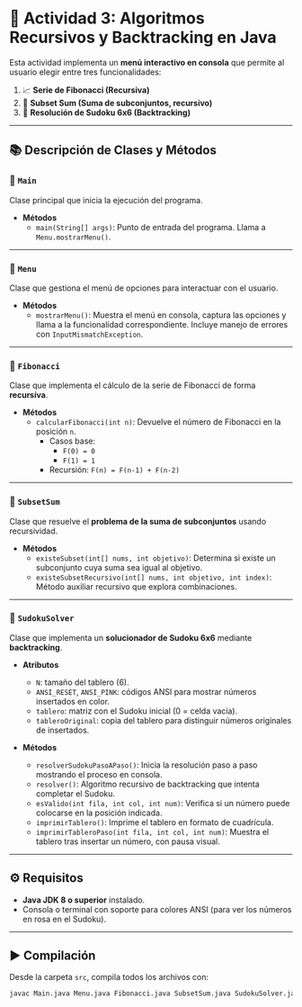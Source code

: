 # 📌 Actividad 3: Algoritmos Recursivos y Backtracking en Java  

Esta actividad implementa un **menú interactivo en consola** que permite al usuario elegir entre tres funcionalidades:  

1. 📈 **Serie de Fibonacci (Recursiva)**  
2. 🔢 **Subset Sum (Suma de subconjuntos, recursivo)**  
3. 🎲 **Resolución de Sudoku 6x6 (Backtracking)**


---

## 📚 Descripción de Clases y Métodos  

### 🔹 `Main`  
Clase principal que inicia la ejecución del programa.  

- **Métodos**  
  - `main(String[] args)`: Punto de entrada del programa. Llama a `Menu.mostrarMenu()`.

---

### 🔹 `Menu`  
Clase que gestiona el menú de opciones para interactuar con el usuario.  

- **Métodos**  
  - `mostrarMenu()`: Muestra el menú en consola, captura las opciones y llama a la funcionalidad correspondiente. Incluye manejo de errores con `InputMismatchException`.

---

### 🔹 `Fibonacci`  
Clase que implementa el cálculo de la serie de Fibonacci de forma **recursiva**.  

- **Métodos**  
  - `calcularFibonacci(int n)`: Devuelve el número de Fibonacci en la posición `n`.  
    - Casos base:  
      - `F(0) = 0`  
      - `F(1) = 1`  
    - Recursión: `F(n) = F(n-1) + F(n-2)`  

---

### 🔹 `SubsetSum`  
Clase que resuelve el **problema de la suma de subconjuntos** usando recursividad.  

- **Métodos**  
  - `existeSubset(int[] nums, int objetivo)`: Determina si existe un subconjunto cuya suma sea igual al objetivo.  
  - `existeSubsetRecursivo(int[] nums, int objetivo, int index)`: Método auxiliar recursivo que explora combinaciones.  

---

### 🔹 `SudokuSolver`  
Clase que implementa un **solucionador de Sudoku 6x6** mediante **backtracking**.  

- **Atributos**  
  - `N`: tamaño del tablero (6).  
  - `ANSI_RESET`, `ANSI_PINK`: códigos ANSI para mostrar números insertados en color.  
  - `tablero`: matriz con el Sudoku inicial (0 = celda vacía).  
  - `tableroOriginal`: copia del tablero para distinguir números originales de insertados.  

- **Métodos**  
  - `resolverSudokuPasoAPaso()`: Inicia la resolución paso a paso mostrando el proceso en consola.  
  - `resolver()`: Algoritmo recursivo de backtracking que intenta completar el Sudoku.  
  - `esValido(int fila, int col, int num)`: Verifica si un número puede colocarse en la posición indicada.  
  - `imprimirTablero()`: Imprime el tablero en formato de cuadrícula.  
  - `imprimirTableroPaso(int fila, int col, int num)`: Muestra el tablero tras insertar un número, con pausa visual.  

---

## ⚙️ Requisitos  

- **Java JDK 8 o superior** instalado.  
- Consola o terminal con soporte para colores ANSI (para ver los números en rosa en el Sudoku).  

---

## ▶️ Compilación  

Desde la carpeta `src`, compila todos los archivos con:  

```bash
javac Main.java Menu.java Fibonacci.java SubsetSum.java SudokuSolver.java
